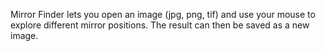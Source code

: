 Mirror Finder lets you open an image (jpg, png, tif) and use your mouse to explore different mirror positions.
The result can then be saved as a new image.
